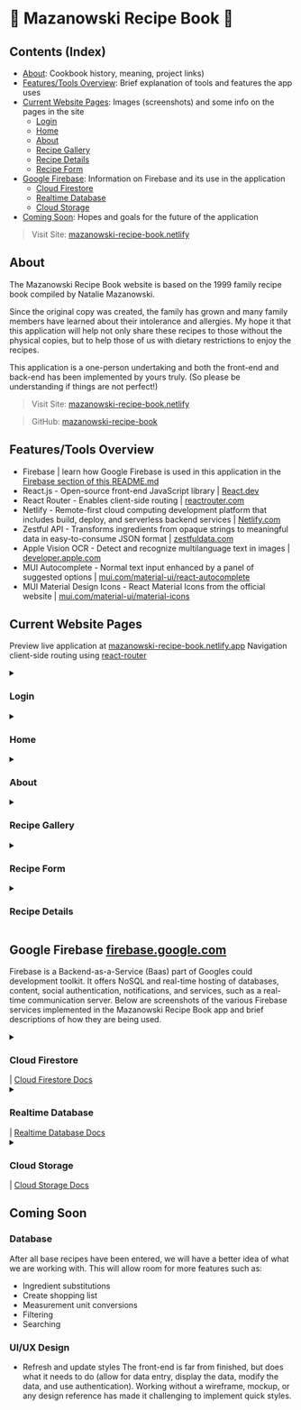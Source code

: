 # :taco: Mazanowski Recipe Book :sandwich: 

## Contents (Index)
- [About](#about): Cookbook history, meaning, project links)
- [Features/Tools Overview](#featurestools-overview): Brief explanation of tools and features the app uses
- [Current Website Pages](#current-website-pages): Images (screenshots) and some info on the pages in the site
    - [Login](#login)
    - [Home](#home)
    - [About](#about)
    - [Recipe Gallery](#recipe-gallery)
    - [Recipe Details](#recipe-details)
    - [Recipe Form](#recipe-form)
- [Google Firebase](#google-firebase-firebasegooglecom): Information on Firebase and its use in the application
     - [Cloud Firestore](#cloud-firestore)
     - [Realtime Database](#realtime-database)
     - [Cloud Storage](#cloud-storage)
- [Coming Soon](#coming-soon): Hopes and goals for the future of the application

> Visit Site: 
[mazanowski-recipe-book.netlify](https://mazanowski-recipe-book.netlify.app/)

## About 

The Mazanowski Recipe Book website is based on the 1999 family recipe book compiled by Natalie Mazanowski.

Since the original copy was created, the family has grown and many family members have learned about their intolerance and allergies. My hope it that this application will help not only share these recipes to those without the physical copies, but to help those of us with dietary restrictions to enjoy the recipes.

<!-- This application is a one-dude[^1] undertaking and both the front-end and back-end has been implemented by yours truly. (So please be understanding if things are not perfect!) -->

This application is a one-person undertaking and both the front-end and back-end has been implemented by yours truly. (So please be understanding if things are not perfect!)

> Visit Site: 
[mazanowski-recipe-book.netlify](https://mazanowski-recipe-book.netlify.app/)

> GitHub: 
[mazanowski-recipe-book](https://github.com/pizzapup/recipe-book-maz)

## Features/Tools Overview 

- Firebase | learn how Google Firebase is used in this application in the [Firebase section of this README.md](https://github.com/pizzapup/mazanowski-recipe-book/edit/master/README.md#google-firebase-firebasegooglecom)
- React.js - Open-source front-end JavaScript library | [React.dev](https://react.dev/)
- React Router - Enables client-side routing | [reactrouter.com](https://reactrouter.com/en/main)
- Netlify - Remote-first cloud computing development platform that includes build, deploy, and serverless backend services | [Netlify.com](https://www.netlify.com/?utm_source=google&utm_medium=paid_search&utm_campaign=12755510784&adgroup=118788138897&utm_term=netlify&utm_content=kwd-309804753741&creative=514583565825&device=c&matchtype=b&location=9016137&gclid=CjwKCAiA2rOeBhAsEiwA2Pl7Q8qWxXEjMYPKyIWJ0_BFL9zm7CN4bEvsdr2UJXl7wLAYoPv1o7mtHBoCC3EQAvD_BwE)
- Zestful API - Transforms ingredients from opaque strings to meaningful data in easy-to-consume JSON format | [zestfuldata.com](https://zestfuldata.com/)
- Apple Vision OCR - Detect and recognize multilanguage text in images | [developer.apple.com](https://developer.apple.com/documentation/vision/recognizing_text_in_images)
- MUI Autocomplete - Normal text input enhanced by a panel of suggested options | [mui.com/material-ui/react-autocomplete](https://mui.com/material-ui/react-autocomplete/)
- MUI Material Design Icons - React Material Icons from the official website | [mui.com/material-ui/material-icons](https://mui.com/material-ui/material-icons/)

##  Current Website Pages
Preview live application at [mazanowski-recipe-book.netlify.app](https://mazanowski-recipe-book.netlify.app/)
Navigation client-side routing using [react-router](https://reactrouter.com/en/main)

<details>
  <summary><h3>Login</h3></summary>
  
  <img src="recipe-login.png" alt="Recipe Form" width="300"/>

</details>

<details>
  <summary><h3>Home</h3></summary>
  
  <img src="recipe-book-home.png" alt="Recipe Form" width="300"/>

</details>

<details>
  <summary><h3>About</h3></summary>
  
  <img src="recipe-about-page.png" alt="Recipe Form" width="300"/>

</details>

<details>
  <summary><h3>Recipe Gallery</h3></summary>
  
  Recipe Gallery Page (current deployment)             |  Recipe Gallery Page (previous deployment)
:-------------------------:|:-------------------------:
<img src="recipe-gallery-desktop.png" alt="Recipe Form" width="300"/> | <img src="recipe-gallery-screenshot.png" alt="Recipe Form" width="300"/> 

  <details>
  <summary>Mobile View</summary>
  
  <img src="recipe-gallery-mobile.png" alt="Recipe Form" width="300"/>

</details>
  
</details>

<details>
  <summary><h3>Recipe Form</h3></summary>
  
Submit new recipes to the database using the apps recipe form. Data submitted is uploaded to firebase in realtime and can be accessed by the app (for example, the recipe is immediately displayed in the recipe gallery)

Recipe Form Screenshot (previous deployment)             |  Recipe Form Screenshot (current deployment)
:-------------------------:|:-------------------------:
<img src="new-recipe-form-screenshot.png" alt="Recipe Form" width="300"/>  |  <img src="recipe-form.png" alt="Recipe Form" width="300"/>

</details>

<details>
  <summary><h3>Recipe Details</h3></summary>

<img src="recipe-details-screenshot.png" alt="Recipe Form" width="300"/>

</details>

## Google Firebase [firebase.google.com](https://firebase.google.com/)

Firebase is a Backend-as-a-Service (Baas) part of Googles could development toolkit. It offers NoSQL and real-time hosting of databases, content, social authentication, notifications, and services, such as a real-time communication server.
Below are screenshots of the various Firebase services implemented in the Mazanowski Recipe Book app and brief descriptions of how they are being used.

<details>
  <summary>
    <h3>Cloud Firestore</h3> | <a href="https://firebase.google.com/docs/firestore?authuser=0&hl=en">Cloud Firestore Docs</a>
  </summary>
  
 The app uses Cloud Firestore to hold basic user information to provide easy communication with Firebase Authentication and authentication-dependent features of the application. If anonymous users decide to sign up, their sign-in credentials are linked to the anonymous account so they can continue working with their protected data in future sessions. Firebase provides more information on anonymous accounts in their [authentication docs](https://firebase.google.com/docs/auth/web/anonymous-auth)

Basic information stored in Firestore Database:
- User ID (UID | string)
- Username (username | string)
- User's display name (displayName | string)
- Is the account anonymous? (isAnon | boolean) 
<img src="firebase-firestore-users-screenshot.png" alt="Screenshot of Firebase Firestore Database containing user information" width="300"/>

</details>

<details>
  <summary>
    <h3>Realtime Database</h3> | <a href="https://firebase.google.com/docs/database?authuser=0&hl=en">Realtime Database Docs</a>
  </summary>
  
Firebase Realtime Database is a cloud-hosted NoSQL database that stores and syncs data. Data is stored as JSON, synchronized in realtime to every connected client, and remains available when the app goes offline. The app uses Realtime database to store recipe data. 
##### Zestful API | [zestfuldata.com](https://zestfuldata.com/)
- When submitting recipes through the app, the ingredient data is parsed using the Zestful API before being stored in the database. The API returns detailed information on each ingredient (USDA info, measurement units, categorization, etc) which maintains data integrity and provides a great foundation for future features.
###### Snippet of recipe data exported JSON

Realtime Database          |  JSON (Exported Recipe Data)
:-------------------------:|:-------------------------:
<img src="firebase-realtimeDatabase-screenshot.png" alt="Recipe Form" width="300"/> | <img src="recipe-book-realtimeDatabase-json-screenshot.png" alt="Recipe Form" width="300"/>  |

</details>

<details>
  <summary>
    <h3>Cloud Storage</h3> | <a href="https://firebase.google.com/docs/storage?hl=en&authuser=0">Cloud Storage Docs</a>
  </summary>
  
The Firebase SDKs for Cloud Storage add Google security to file uploads and downloads, regardless of network quality, and can be used to store images, audio, video, or other user-generated content. The application uses Cloud Storage to store application images. When submitting a new recipe, the uploaded image is sent to Cloud Storage and the Cloud Storage URL for the image is stored with the recipe data in the Realtime Database.
<img src="firebase-storage-screenshot.png" alt="Recipe Form" width="300"/>

</details>


## Coming Soon

### Database
After all base recipes have been entered, we will have a better idea of what we are working with. This will allow room for more features such as:
- Ingredient substitutions
- Create shopping list
- Measurement unit conversions
- Filtering
- Searching

### UI/UX Design
- Refresh and update styles
The front-end is far from finished, but does what it needs to do (allow for data entry, display the data, modify the data, and use authentication). Working without a wireframe, mockup, or any design reference has made it challenging to implement quick styles.


<!-- [^1]: "one-(wo)man", "one-man", and/or "one-person" just didn't feel right. i consider "dude" universal -->

